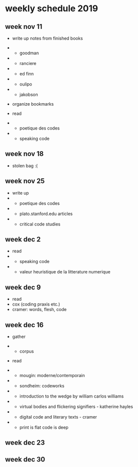 # weekly schedule 2019

## week nov 11
- write up notes from finished books
- - goodman
- - ranciere
- - ed finn
- - oulipo
- - jakobson

- organize bookmarks

- read
- - poetique des codes
- - speaking code

## week nov 18

- stolen bag :(

## week nov 25

- write up
- - poetique des codes
- - plato.stanford.edu articles
- - critical code studies

## week dec 2

- read
- - speaking code
- - valeur heuristique de la litterature numerique

## week dec 9

- read
- cox (coding praxis etc.)
- cramer: words, flesh, code

## week dec 16

- gather
- - corpus

- read
- - mougin: moderne/contemporain
- - sondheim: codeworks
- - introduction to the wedge by william carlos williams
- - virtual bodies and flickering signifiers - katherine hayles
- - digital code and literary texts - cramer
- - print is flat code is deep

## week dec 23

## week dec 30
